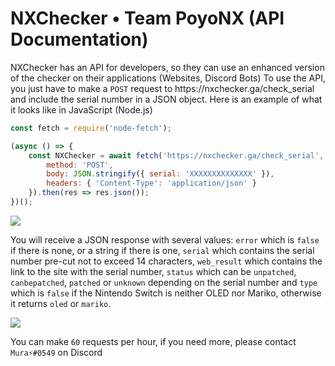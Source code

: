# NXChecker • Team PoyoNX (API Documentation)

<p>NXChecker has an API for developers, so they can use an enhanced version of the checker on their applications (Websites, Discord Bots)
  To use the API, you just have to make a <code>POST</code> request to https://nxchecker.ga/check_serial and include the serial number in a JSON object. Here is an example of what it looks like in JavaScript (Node.js)
</p>

```js
const fetch = require('node-fetch');

(async () => {
    const NXChecker = await fetch('https://nxchecker.ga/check_serial', {
        method: 'POST',
        body: JSON.stringify({ serial: 'XXXXXXXXXXXXXX' }),
        headers: { 'Content-Type': 'application/json' }
    }).then(res => res.json());
})();
```

<img src="https://cdn.discordapp.com/attachments/908310690597589011/984094612224360468/unknown.png" />

<p>
  
  You will receive a JSON response with several values: <code>error</code> which is <code>false</code> if there is none, or a string if there is one, <code>serial</code> which contains the serial number pre-cut not to exceed 14 characters, <code>web_result</code> which contains the link to the site with the serial number, <code>status</code> which can be <code>unpatched</code>, <code>canbepatched</code>, <code>patched</code> or <code>unknown</code> depending on the serial number and <code>type</code> which is <code>false</code> if the Nintendo Switch is neither OLED nor Mariko, otherwise it returns <code>oled</code> or <code>mariko</code>.
  
  <img src="https://media.discordapp.net/attachments/964553878605533214/984081624872398869/unknown.png"/> 
  
  You can make <code>60</code> requests per hour, if you need more, please contact <code>Mura⚡#0549</code> on Discord
</p>
